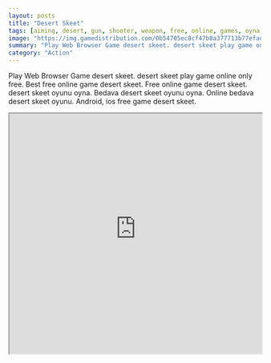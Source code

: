 ```yaml
---
layout: posts
title: "Desert Skeet"
tags: [aiming, desert, gun, shooter, weapon, free, online, games, oyna, game, free, games, play, play, games]
image: "https://img.gamedistribution.com/0b54705ec8cf47b8a377713b77efadb6.jpg"
summary: "Play Web Browser Game desert skeet. desert skeet play game online only free. Best free online game desert skeet. Free online game desert skeet. desert skeet oyunu oyna. Bedava desert skeet oyunu oyna. Online bedava desert skeet oyunu. Android, ios free game desert skeet."
category: "Action"
---
```


Play Web Browser Game desert skeet. desert skeet play game online only free. Best free online game desert skeet. Free online game desert skeet. desert skeet oyunu oyna. Bedava desert skeet oyunu oyna. Online bedava desert skeet oyunu. Android, ios free game desert skeet.

<iframe width="100%" height="480px;" src="https://html5.gamedistribution.com/0b54705ec8cf47b8a377713b77efadb6/"></iframe>